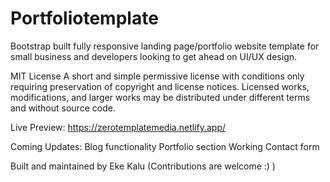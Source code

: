 # Portfoliotemplate

Bootstrap built fully responsive landing page/portfolio website template for small business and developers looking to get ahead on UI/UX design.

MIT License 
A short and simple permissive license with conditions only requiring preservation of copyright and license notices. Licensed works, modifications, and larger works may be distributed under different terms and without source code.

Live Preview: https://zerotemplatemedia.netlify.app/

Coming Updates: Blog functionality 
                Portfolio section
                Working Contact form
                
Built and maintained by Eke Kalu (Contributions are welcome :) )               
